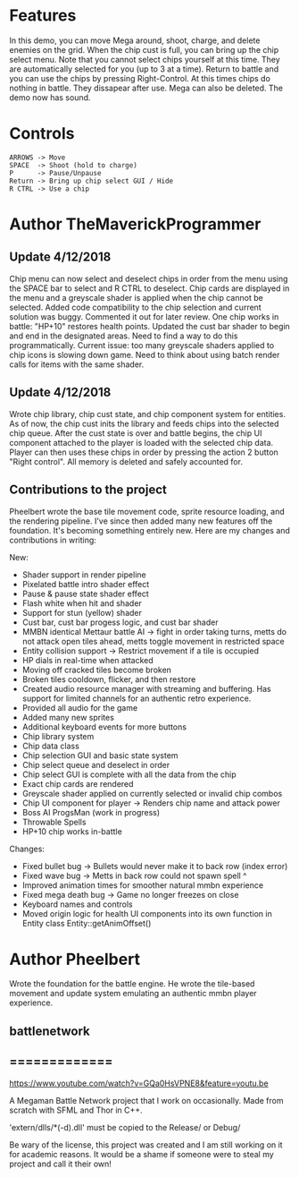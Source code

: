 # Features
In this demo, you can move Mega around, shoot, charge, and delete enemies on the grid. When the chip cust is full, you can bring up the chip select menu. Note that you cannot select chips yourself
at this time. They are automatically selected for you (up to 3 at a time). Return to battle and you can use the chips by pressing Right-Control. At this times chips do nothing in battle. They dissapear after use.
Mega can also be deleted. The demo now has sound.

# Controls
```
ARROWS -> Move
SPACE  -> Shoot (hold to charge)
P      -> Pause/Unpause 
Return -> Bring up chip select GUI / Hide 
R CTRL -> Use a chip
```

# Author TheMaverickProgrammer
## Update 4/12/2018
Chip menu can now select and deselect chips in order from the menu using the SPACE bar to select and R CTRL to deselect.
Chip cards are displayed in the menu and a greyscale shader is applied when the chip cannot be selected. 
Added code compatibility to the chip selection and current solution was buggy. Commented it out for later review.
One chip works in battle: "HP+10" restores health points. 
Updated the cust bar shader to begin and end in the designated areas. Need to find a way to do this programmatically.
Current issue: too many greyscale shaders applied to chip icons is slowing down game. Need to think about using batch render calls for items with the same shader.

## Update 4/12/2018
Wrote chip library, chip cust state, and chip component system for entities.
As of now, the chip cust inits the library and feeds chips into the selected chip queue. 
After the cust state is over and battle begins, the chip UI component attached to the player is loaded with the selected chip data.
Player can then uses these chips in order by pressing the action 2 button "Right control".
All memory is deleted and safely accounted for.

## Contributions to the project
Pheelbert wrote the base tile movement code, sprite resource loading, and the rendering pipeline. I've since then added many new features off the foundation. It's becoming something entirely new. 
Here are my changes and contributions in writing:

New: 
* Shader support in render pipeline
* Pixelated battle intro shader effect
* Pause & pause state shader effect
* Flash white when hit and shader
* Support for stun (yellow) shader
* Cust bar, cust bar progess logic, and cust bar shader
* MMBN identical Mettaur battle AI -> fight in order taking turns, metts do not attack open tiles ahead, metts toggle movement in restricted space
* Entity collision support -> Restrict movement if a tile is occupied
* HP dials in real-time when attacked
* Moving off cracked tiles become broken
* Broken tiles cooldown, flicker, and then restore
* Created audio resource manager with streaming and buffering. Has support for limited channels for an authentic retro experience.
* Provided all audio for the game
* Added many new sprites
* Additional keyboard events for more buttons
* Chip library system
* Chip data class
* Chip selection GUI and basic state system 
* Chip select queue and deselect in order 
* Chip select GUI is complete with all the data from the chip
* Exact chip cards are rendered
* Greyscale shader applied on currently selected or invalid chip combos
* Chip UI component for player -> Renders chip name and attack power
* Boss AI ProgsMan (work in progress)
* Throwable Spells
* HP+10 chip works in-battle

Changes:

* Fixed bullet bug -> Bullets would never make it to back row (index error)
* Fixed wave bug -> Metts in back row could not spawn spell ^
* Improved animation times for smoother natural mmbn experience
* Fixed mega death bug -> Game no longer freezes on close
* Keyboard names and controls
* Moved origin logic for health UI components into its own function in Entity class Entity::getAnimOffset()

# Author Pheelbert
Wrote the foundation for the battle engine. He wrote the tile-based movement and update system emulating an authentic mmbn player experience.

## battlenetwork
## =============

https://www.youtube.com/watch?v=GQa0HsVPNE8&feature=youtu.be

A Megaman Battle Network project that I work on occasionally. Made from scratch with SFML and Thor in C++.

'extern/dlls/*(-d).dll' must be copied to the Release/ or Debug/

Be wary of the license, this project was created and I am still working on it for academic reasons. It would be a shame if someone were to steal my project and call it their own!
